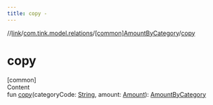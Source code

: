 ```yaml
---
title: copy -
---
```

//[link](../../index.md)/[com.tink.model.relations](../index.md)/[[common]AmountByCategory](index.md)/[copy](copy.md)



# copy  
[common]  
Content  
fun [copy](copy.md)(categoryCode: [String](https://kotlinlang.org/api/latest/jvm/stdlib/kotlin/-string/index.html), amount: [Amount](../../com.tink.model.misc/[common]-amount/index.md)): [AmountByCategory](index.md)  



